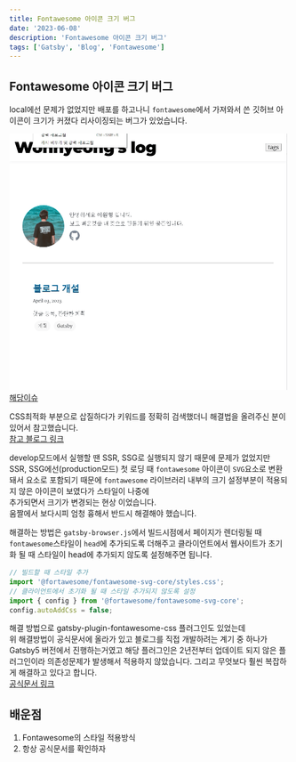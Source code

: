 ```yaml
---
title: Fontawesome 아이콘 크기 버그
date: '2023-06-08'
description: 'Fontawesome 아이콘 크기 버그'
tags: ['Gatsby', 'Blog', 'Fontawesome']
---
```


## Fontawesome 아이콘 크기 버그

local에선 문제가 없었지만 배포를 하고나니 `fontawesome`에서 가져와서 쓴 깃허브 아이콘이 크기가 커졌다 리사이징되는 버그가 있었습니다.

![크기버그](./assets/issue1.gif)<br />
[해당이슈](https://github.com/WonhyeongLee/Wonhyeong.develop.log/issues/1)

CSS최적화 부분으로 삽질하다가 키워드를 정확히 검색했더니 해결법을 올려주신 분이 있어서 참고했습니다.<br />
[참고 블로그 링크](https://heyjihye.com/blog/gatsby-fontawesome-fix-huge-icons/)

develop모드에서 실행할 땐 SSR, SSG로 실행되지 않기 때문에 문제가 없었지만<br />
SSR, SSG에선(production모드) 첫 로딩 때 `fontawesome` 아이콘이 `SVG`요소로 변환돼서 요소로 포함되기 때문에 `fontawesome` 라이브러리 내부의 크기 설정부분이 적용되지 않은 아이콘이 보였다가 스타일이 나중에<br /> 추가되면서 크기가 변경되는 현상 이었습니다. <br />움짤에서 보다시피 엄청 흉해서 반드시 해결해야 했습니다.

해결하는 방법은 `gatsby-browser.js`에서 빌드시점에서 페이지가 렌더링될 때 `fontawesome`스타일이 `head`에 추가되도록 더해주고 클라이언트에서 웹사이트가 초기화 될 때 스타일이 head에 추가되지 않도록 설정해주면 됩니다.

```js
// 빌드할 때 스타일 추가
import '@fortawesome/fontawesome-svg-core/styles.css';
// 클라이언트에서 초기화 될 때 스타일 추가되지 않도록 설정
import { config } from '@fortawesome/fontawesome-svg-core';
config.autoAddCss = false;
```

해결 방법으로 gatsby-plugin-fontawesome-css 플러그인도 있었는데<br />
위 해결방법이 공식문서에 올라가 있고 블로그를 직접 개발하려는 계기 중 하나가 Gatsby5 버전에서 진행하는거였고 해당 플러그인은 2년전부터 업데이트 되지 않은 플러그인이라 의존성문제가 발생해서 적용하지 않았습니다. 그리고 무엇보다 훨씬 복잡하게 해결하고 있다고 합니다.<br />
[공식문서 링크](https://fontawesome.com/v6/docs/web/use-with/react/use-with#next-js)

## 배운점

1. Fontawesome의 스타일 적용방식
2. 항상 공식문서를 확인하자
